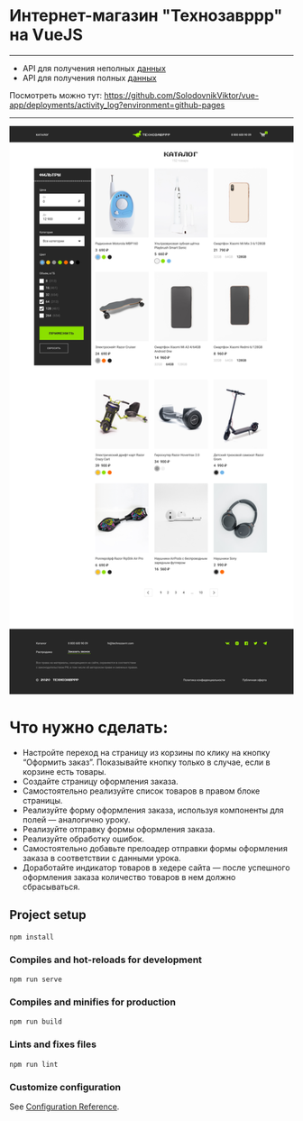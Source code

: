 # Интернет-магазин "Технозавррр" на VueJS
___


- API для получения неполных [данных](https://vue-study.skillbox.ru/#/)
- API для получения полных [данных](https://vue-tzr.skillbox.cc/#/)

Посмотреть можно тут: https://github.com/SolodovnikViktor/vue-app/deployments/activity_log?environment=github-pages
___
![Образец](./preview/catalog.png)

# Что нужно сделать:
- Настройте переход на страницу из корзины по клику на кнопку “Оформить заказ”. Показывайте кнопку только в случае, если в корзине есть товары. 
- Создайте страницу оформления заказа. 
- Самостоятельно реализуйте список товаров в правом блоке страницы.
- Реализуйте форму оформления заказа, используя компоненты для полей — аналогично уроку.
- Реализуйте отправку формы оформления заказа.
- Реализуйте обработку ошибок.
- Самостоятельно добавьте прелоадер отправки формы оформления заказа в соответствии с данными урока.
- Доработайте индикатор товаров в хедере сайта — после успешного оформления заказа количество товаров в нем должно сбрасываться. 

## Project setup
```
npm install
```

### Compiles and hot-reloads for development
```
npm run serve
```

### Compiles and minifies for production
```
npm run build
```

### Lints and fixes files
```
npm run lint
```
### Customize configuration
See [Configuration Reference](https://cli.vuejs.org/config/).
